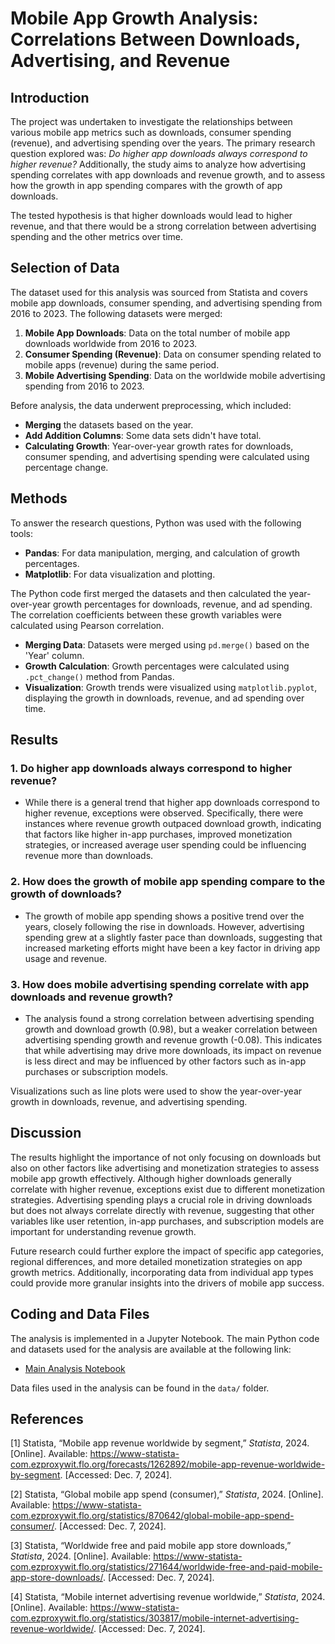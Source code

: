 # Mobile App Growth Analysis: Correlations Between Downloads, Advertising, and Revenue

## Introduction
The project was undertaken to investigate the relationships between various mobile app metrics such as downloads, consumer spending (revenue), and advertising spending over the years. The primary research question explored was: *Do higher app downloads always correspond to higher revenue?* Additionally, the study aims to analyze how advertising spending correlates with app downloads and revenue growth, and to assess how the growth in app spending compares with the growth of app downloads. 

The tested hypothesis is that higher downloads would lead to higher revenue, and that there would be a strong correlation between advertising spending and the other metrics over time.

## Selection of Data
The dataset used for this analysis was sourced from Statista and covers mobile app downloads, consumer spending, and advertising spending from 2016 to 2023. The following datasets were merged:

1. **Mobile App Downloads**: Data on the total number of mobile app downloads worldwide from 2016 to 2023.
2. **Consumer Spending (Revenue)**: Data on consumer spending related to mobile apps (revenue) during the same period.
3. **Mobile Advertising Spending**: Data on the worldwide mobile advertising spending from 2016 to 2023.

Before analysis, the data underwent preprocessing, which included:
- **Merging** the datasets based on the year.
- **Add Addition Columns**: Some data sets didn't have total.
- **Calculating Growth**: Year-over-year growth rates for downloads, consumer spending, and advertising spending were calculated using percentage change.

## Methods
To answer the research questions, Python was used with the following tools:

- **Pandas**: For data manipulation, merging, and calculation of growth percentages.
- **Matplotlib**: For data visualization and plotting.

The Python code first merged the datasets and then calculated the year-over-year growth percentages for downloads, revenue, and ad spending. The correlation coefficients between these growth variables were calculated using Pearson correlation.

- **Merging Data**: Datasets were merged using `pd.merge()` based on the 'Year' column.
- **Growth Calculation**: Growth percentages were calculated using `.pct_change()` method from Pandas.
- **Visualization**: Growth trends were visualized using `matplotlib.pyplot`, displaying the growth in downloads, revenue, and ad spending over time.

## Results
### 1. Do higher app downloads always correspond to higher revenue?
- While there is a general trend that higher app downloads correspond to higher revenue, exceptions were observed. Specifically, there were instances where revenue growth outpaced download growth, indicating that factors like higher in-app purchases, improved monetization strategies, or increased average user spending could be influencing revenue more than downloads.

### 2. How does the growth of mobile app spending compare to the growth of downloads?
- The growth of mobile app spending shows a positive trend over the years, closely following the rise in downloads. However, advertising spending grew at a slightly faster pace than downloads, suggesting that increased marketing efforts might have been a key factor in driving app usage and revenue.

### 3. How does mobile advertising spending correlate with app downloads and revenue growth?
- The analysis found a strong correlation between advertising spending growth and download growth (0.98), but a weaker correlation between advertising spending growth and revenue growth (-0.08). This indicates that while advertising may drive more downloads, its impact on revenue is less direct and may be influenced by other factors such as in-app purchases or subscription models.

Visualizations such as line plots were used to show the year-over-year growth in downloads, revenue, and advertising spending.

## Discussion
The results highlight the importance of not only focusing on downloads but also on other factors like advertising and monetization strategies to assess mobile app growth effectively. Although higher downloads generally correlate with higher revenue, exceptions exist due to different monetization strategies. Advertising spending plays a crucial role in driving downloads but does not always correlate directly with revenue, suggesting that other variables like user retention, in-app purchases, and subscription models are important for understanding revenue growth.

Future research could further explore the impact of specific app categories, regional differences, and more detailed monetization strategies on app growth metrics. Additionally, incorporating data from individual app types could provide more granular insights into the drivers of mobile app success.

## Coding and Data Files
The analysis is implemented in a Jupyter Notebook. The main Python code and datasets used for the analysis are available at the following link:

- [Main Analysis Notebook](./codes/main.ipynb)

Data files used in the analysis can be found in the `data/` folder.

## References
[1] Statista, “Mobile app revenue worldwide by segment,” *Statista*, 2024. [Online]. Available: https://www-statista-com.ezproxywit.flo.org/forecasts/1262892/mobile-app-revenue-worldwide-by-segment. [Accessed: Dec. 7, 2024].

[2] Statista, “Global mobile app spend (consumer),” *Statista*, 2024. [Online]. Available: https://www-statista-com.ezproxywit.flo.org/statistics/870642/global-mobile-app-spend-consumer/. [Accessed: Dec. 7, 2024].

[3] Statista, “Worldwide free and paid mobile app store downloads,” *Statista*, 2024. [Online]. Available: https://www-statista-com.ezproxywit.flo.org/statistics/271644/worldwide-free-and-paid-mobile-app-store-downloads/. [Accessed: Dec. 7, 2024].

[4] Statista, “Mobile internet advertising revenue worldwide,” *Statista*, 2024. [Online]. Available: https://www-statista-com.ezproxywit.flo.org/statistics/303817/mobile-internet-advertising-revenue-worldwide/. [Accessed: Dec. 7, 2024].

